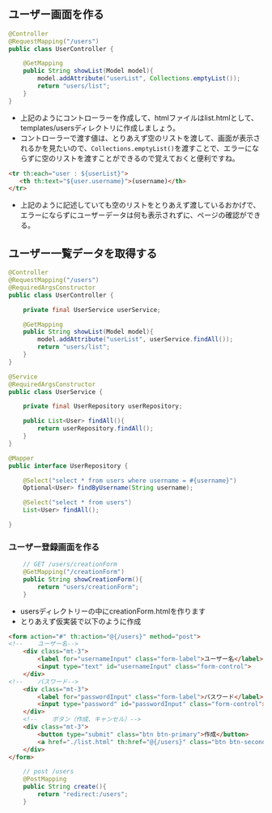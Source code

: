 ## ユーザー画面を作る
```java
@Controller
@RequestMapping("/users")
public class UserController {

    @GetMapping
    public String showList(Model model){
        model.addAttribute("userList", Collections.emptyList());
        return "users/list";
    }
}
```
* 上記のようにコントローラーを作成して、htmlファイルはlist.htmlとして、templates/usersディレクトリに作成しましょう。
* コントローラーで渡す値は、とりあえず空のリストを渡して、画面が表示されるかを見たいので、`Collections.emptyList()`を渡すことで、エラーにならずに空のリストを渡すことができるので覚えておくと便利ですね。
```html
<tr th:each="user : ${userList}">
   <th th:text="${user.username}">(username)</th>
</tr>
```
* 上記のように記述していても空のリストをとりあえず渡しているおかげで、エラーにならずにユーザーデータは何も表示されずに、ページの確認ができる。

## ユーザー一覧データを取得する
```java
@Controller
@RequestMapping("/users")
@RequiredArgsConstructor
public class UserController {

    private final UserService userService;

    @GetMapping
    public String showList(Model model){
        model.addAttribute("userList", userService.findAll());
        return "users/list";
    }
}
```
```java
@Service
@RequiredArgsConstructor
public class UserService {

    private final UserRepository userRepository;

    public List<User> findAll(){
        return userRepository.findAll();
    }
}
```
```java
@Mapper
public interface UserRepository {

    @Select("select * from users where username = #{username}")
    Optional<User> findByUsername(String username);

    @Select("select * from users")
    List<User> findAll();

}
```

### ユーザー登録画面を作る
```java
    // GET /users/creationForm
    @GetMapping("/creationForm")
    public String showCreationForm(){
        return "users/creationForm";
    }
```
* usersディレクトリーの中にcreationForm.htmlを作ります
* とりあえず仮実装で以下のように作成
```html
<form action="#" th:action="@{/users}" method="post">
<!--    ユーザー名-->
    <div class="mt-3">
        <label for="usernameInput" class="form-label">ユーザー名</label>
        <input type="text" id="usernameInput" class="form-control">
    </div>
<!--    パスワード-->
    <div class="mt-3">
        <label for="passwordInput" class="form-label">パスワード</label>
        <input type="password" id="passwordInput" class="form-control">
    </div>
    <!--    ボタン（作成、キャンセル）-->
    <div class="mt-3">
        <button type="submit" class="btn btn-primary">作成</button>
        <a href="./list.html" th:href="@{/users}" class="btn btn-secondary">キャンセル</a>
    </div>
</form>
```
```java
    // post /users
    @PostMapping
    public String create(){
        return "redirect:/users";
    }
```



